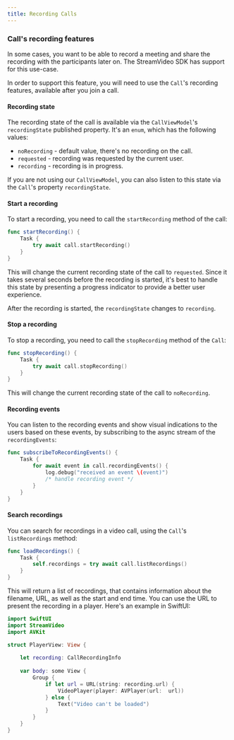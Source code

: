 ```yaml
---
title: Recording Calls
---
```


### Call's recording features

In some cases, you want to be able to record a meeting and share the recording with the participants later on. The StreamVideo SDK has support for this use-case.

In order to support this feature, you will need to use the `Call`'s recording features, available after you join a call.

#### Recording state

The recording state of the call is available via the `CallViewModel`'s `recordingState` published property. It's an `enum`, which has the following values:
- `noRecording` - default value, there's no recording on the call.
- `requested` - recording was requested by the current user.
- `recording` - recording is in progress.

If you are not using our `CallViewModel`, you can also listen to this state via the `Call`'s property `recordingState`. 

#### Start a recording

To start a recording, you need to call the `startRecording` method of the call:

```swift
func startRecording() {
    Task {
        try await call.startRecording()
    }
}
``` 

This will change the current recording state of the call to `requested`. Since it takes several seconds before the recording is started, it's best to handle this state by presenting a progress indicator to provide a better user experience.

After the recording is started, the `recordingState` changes to `recording`.

#### Stop a recording

To stop a recording, you need to call the `stopRecording` method of the `Call`:

```swift
func stopRecording() {
    Task {
        try await call.stopRecording()
    }
}
```

This will change the current recording state of the call to `noRecording`.

#### Recording events

You can listen to the recording events and show visual indications to the users based on these events, by subscribing to the async stream of the `recordingEvents`:

```swift
func subscribeToRecordingEvents() {
    Task {
        for await event in call.recordingEvents() {
            log.debug("received an event \(event)")
            /* handle recording event */
        }
    }
}
```

#### Search recordings

You can search for recordings in a video call, using the `Call`'s `listRecordings` method:

```swift
func loadRecordings() {
    Task {
        self.recordings = try await call.listRecordings()
    }
}
```

This will return a list of recordings, that contains information about the filename, URL, as well as the start and end time. You can use the URL to present the recording in a player. Here's an example in SwiftUI:

```swift
import SwiftUI
import StreamVideo
import AVKit

struct PlayerView: View {
    
    let recording: CallRecordingInfo
    
    var body: some View {
        Group {
            if let url = URL(string: recording.url) {
                VideoPlayer(player: AVPlayer(url:  url))
            } else {
                Text("Video can't be loaded")
            }
        }
    }
}
```